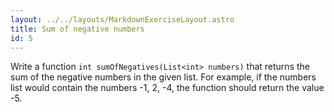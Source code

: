 ```yaml
---
layout: ../../layouts/MarkdownExerciseLayout.astro
title: Sum of negative numbers
id: 5
---
```


Write a function `int sumOfNegatives(List<int> numbers)` that returns the sum of the negative numbers in the given list. For example, if the numbers list would contain the numbers -1, 2, -4, the function should return the value -5.